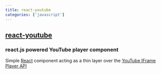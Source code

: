 ```yaml
---
title: react-youtube
categories: ['javascript']
---
```

## [react-youtube](https://github.com/tjallingt/react-youtube)

### react.js powered YouTube player component


Simple [React](http://facebook.github.io/react/) component acting as a thin layer over the [YouTube IFrame Player API](https://developers.google.com/youtube/iframe_api_reference)
